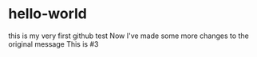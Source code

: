 # hello-world
this is my very first github test
Now I've made some more changes to the original message
This is #3
